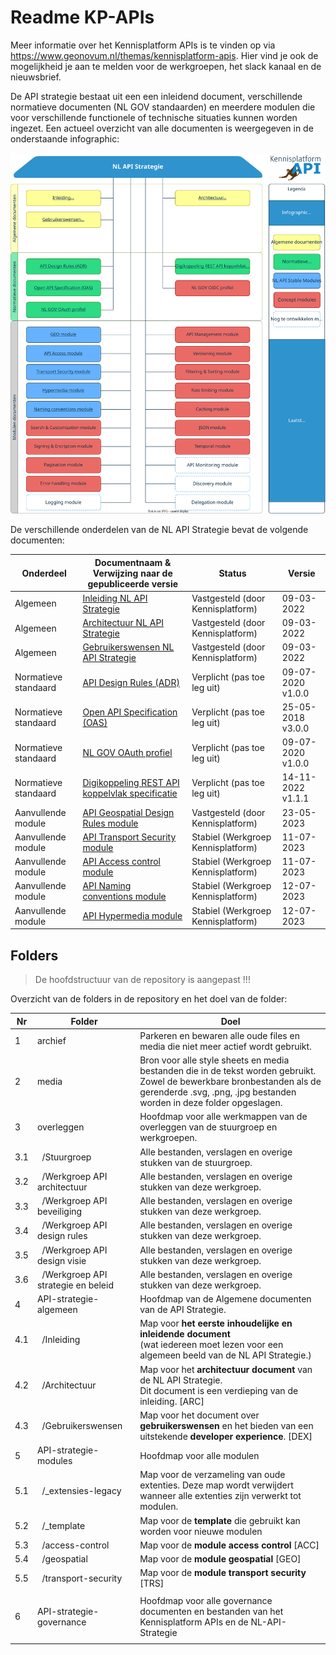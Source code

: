 # Readme KP-APIs

Meer informatie over het Kennisplatform APIs is te vinden op via <https://www.geonovum.nl/themas/kennisplatform-apis>.
Hier vind je ook de mogelijkheid je aan te melden voor de werkgroepen, het slack kanaal en de nieuwsbrief.

De API strategie bestaat uit een een inleidend document, verschillende normatieve documenten (NL GOV standaarden) en meerdere modulen die voor verschillende functionele of technische situaties kunnen worden ingezet. Een actueel overzicht van alle documenten is weergegeven in de onderstaande infographic:

![NL API Strategie Infographic](/media/API_infographic.svg)

De verschillende onderdelen van de NL API Strategie bevat de volgende documenten:

| Onderdeel              | Documentnaam & </br> Verwijzing naar de gepubliceerde versie                                                     | Status                            | Versie            |
| ---------------------- | ---------------------------------------------------------------------------------------------------------------- | --------------------------------- | ----------------- |
| Algemeen               | [Inleiding NL API Strategie](https://geonovum.github.io/KP-APIs/API-strategie-algemeen/Inleiding/)               | Vastgesteld (door Kennisplatform) | 09-03-2022        |
| Algemeen               | [Architectuur NL API Strategie](https://geonovum.github.io/KP-APIs/API-strategie-algemeen/Architectuur/)         | Vastgesteld (door Kennisplatform) | 09-03-2022        |
| Algemeen               | [Gebruikerswensen NL API Strategie](https://geonovum.github.io/KP-APIs/API-strategie-algemeen/Gebruikerswensen/) | Vastgesteld (door Kennisplatform) | 09-03-2022        |
| Normatieve standaard   | [API Design Rules (ADR)](https://publicatie.centrumvoorstandaarden.nl/api/adr/)                                  | Verplicht (pas toe leg uit)       | 09-07-2020 v1.0.0 |
| Normatieve standaard   | [Open API Specification (OAS)](https://forumstandaardisatie.nl/open-standaarden/openapi-specification)           | Verplicht (pas toe leg uit)       | 25-05-2018 v3.0.0 |
| Normatieve standaard   | [NL GOV OAuth profiel](https://publicatie.centrumvoorstandaarden.nl/api/oauth/)                                  | Verplicht (pas toe leg uit)       | 09-07-2020 v1.0.0 |
| Normatieve standaard   | [Digikoppeling REST API koppelvlak specificatie](https://publicatie.centrumvoorstandaarden.nl/dk/restapi/)       | Verplicht (pas toe leg uit)       | 14-11-2022 v1.1.1 |
| Aanvullende module     | [API Geospatial Design Rules module](https://docs.geostandaarden.nl/api/API-Strategie-mod-geo/)                  | Vastgesteld (door Kennisplatform) | 23-05-2023        |
| Aanvullende module     | [API Transport Security module](https://geonovum.github.io/KP-APIs/API-strategie-modules/transport-security/)    | Stabiel (Werkgroep Kennisplatform)| 11-07-2023        |
| Aanvullende module     | [API Access control module](https://geonovum.github.io/KP-APIs/API-strategie-modules/access-control/)            | Stabiel (Werkgroep Kennisplatform)| 11-07-2023        |
| Aanvullende module     | [API Naming conventions module](https://geonovum.github.io/KP-APIs/API-strategie-modules/naming-conventions/)    | Stabiel (Werkgroep Kennisplatform)| 12-07-2023        |
| Aanvullende module     | [API Hypermedia module](https://geonovum.github.io/KP-APIs/API-strategie-modules/hypermedia/)                    | Stabiel (Werkgroep Kennisplatform)| 12-07-2023        |

## Folders

> De hoofdstructuur van de repository is aangepast !!!

Overzicht van de folders in de repository en het doel van de folder:

| Nr  | Folder                                         | Doel                                                                                                                                                                                             |
| --- | ---------------------------------------------- | ------------------------------------------------------------------------------------------------------------------------------------------------------------------------------------------------ |
| 1   | archief                                        | Parkeren en bewaren alle oude files en media die niet meer actief wordt gebruikt.                                                                                                                |
| 2   | media                                          | Bron voor alle style sheets en media bestanden die in de tekst worden gebruikt. Zowel de bewerkbare bronbestanden als de gerenderde .svg, .png, .jpg bestanden worden in deze folder opgeslagen. |
| 3   | overleggen                                     | Hoofdmap voor alle werkmappen van de overleggen van de stuurgroep en werkgroepen.                                                                                                                |
| 3.1 | &nbsp;&nbsp;/Stuurgroep                        | Alle bestanden, verslagen en overige stukken van de stuurgroep.                                                                                                                                  |
| 3.2 | &nbsp;&nbsp;/Werkgroep API architectuur        | Alle bestanden, verslagen en overige stukken van deze werkgroep.                                                                                                                                 |
| 3.3 | &nbsp;&nbsp;/Werkgroep API beveiliging         | Alle bestanden, verslagen en overige stukken van deze werkgroep.                                                                                                                                 |
| 3.4 | &nbsp;&nbsp;/Werkgroep API design rules        | Alle bestanden, verslagen en overige stukken van deze werkgroep.                                                                                                                                 |
| 3.5 | &nbsp;&nbsp;/Werkgroep API design visie        | Alle bestanden, verslagen en overige stukken van deze werkgroep.                                                                                                                                 |
| 3.6 | &nbsp;&nbsp;/Werkgroep API strategie en beleid | Alle bestanden, verslagen en overige stukken van deze werkgroep.                                                                                                                                 |
| 4   | API-strategie-algemeen                         | Hoofdmap van de Algemene documenten van de API Strategie.                                                                                                                                        |
| 4.1 | &nbsp;&nbsp;/Inleiding                         | Map voor **het eerste inhoudelijke en inleidende document** <br />(wat iedereen moet lezen voor een algemeen beeld van de NL API Strategie.)                                                     |
| 4.2 | &nbsp;&nbsp;/Architectuur                      | Map voor het **architectuur document** van de NL API Strategie. <br />Dit document is een verdieping van de inleiding. [ARC]                                                                     |
| 4.3 | &nbsp;&nbsp;/Gebruikerswensen                  | Map voor het document over **gebruikerswensen** en het bieden van een uitstekende **developer experience**. [DEX]                                                                                |
| 5   | API-strategie-modules                          | Hoofdmap voor alle modulen                                                                                                                                                                       |
| 5.1 | &nbsp;&nbsp;/\_extensies-legacy                | Map voor de verzameling van oude extenties. Deze map wordt verwijdert wanneer alle extenties zijn verwerkt tot modulen.                                                                          |
| 5.2 | &nbsp;&nbsp;/\_template                        | Map voor de **template** die gebruikt kan worden voor nieuwe modulen                                                                                                                             |
| 5.3 | &nbsp;&nbsp;/access-control                    | Map voor de **module access control** [ACC]                                                                                                                                                      |
| 5.4 | &nbsp;&nbsp;/geospatial                        | Map voor de **module geospatial** [GEO]                                                                                                                                                          |
| 5.5 | &nbsp;&nbsp;/transport-security                | Map voor de **module transport security** [TRS]                                                                                                                                                  |
|     |                                                |                                                                                                                                                                                                  |
| 6   | API-strategie-governance                       | Hoofdmap voor alle governance documenten en bestanden van het Kennisplatform APIs en de NL-API-Strategie                                                                                         |
|     |                                                |                                                                                                                                                                                                  |
